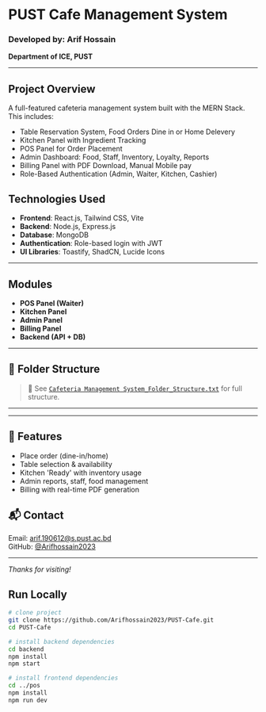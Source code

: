 # PUST Cafe Management System

### Developed by: Arif Hossain  
**Department of ICE, PUST**

---

##  Project Overview

A full-featured cafeteria management system built with the MERN Stack. This includes:

- Table Reservation System, Food Orders Dine in or Home Delevery
- Kitchen Panel with Ingredient Tracking
- POS Panel for Order Placement
- Admin Dashboard: Food, Staff, Inventory, Loyalty, Reports
- Billing Panel with PDF Download, Manual Mobile pay
- Role-Based Authentication (Admin, Waiter, Kitchen, Cashier)

##  Technologies Used

- **Frontend**: React.js, Tailwind CSS, Vite
- **Backend**: Node.js, Express.js
- **Database**: MongoDB
- **Authentication**: Role-based login with JWT
- **UI Libraries**: Toastify, ShadCN, Lucide Icons

---

##  Modules

- **POS Panel (Waiter)**
- **Kitchen Panel**
- **Admin Panel**
- **Billing Panel**
- **Backend (API + DB)**

---

## 📁 Folder Structure


> 📄 See [`Cafeteria Management System_Folder_Structure.txt`](./Cafeteria%20Management%20System_Folder_Structure.txt) for full structure.

---

---

## 🚀 Features

- Place order (dine-in/home)
- Table selection & availability
- Kitchen 'Ready' with inventory usage
- Admin reports, staff, food management
- Billing with real-time PDF generation

## 📬 Contact

Email: arif.190612@s.pust.ac.bd  
GitHub: [@Arifhossain2023](https://github.com/Arifhossain2023)

---

_Thanks for visiting!_

##  Run Locally

```bash
# clone project
git clone https://github.com/Arifhossain2023/PUST-Cafe.git
cd PUST-Cafe

# install backend dependencies
cd backend
npm install
npm start

# install frontend dependencies
cd ../pos
npm install
npm run dev
